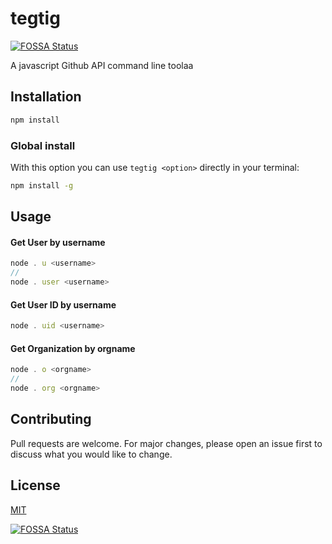 # tegtig
[![FOSSA Status](https://app.fossa.com/api/projects/git%2Bgithub.com%2Fandxpto%2Ftegtig.svg?type=shield)](https://app.fossa.com/projects/git%2Bgithub.com%2Fandxpto%2Ftegtig?ref=badge_shield)


A javascript Github API command line toolaa

## Installation

```bash
npm install
```

### Global install

With this option you can use `tegtig <option>` directly in your terminal:

```bash
npm install -g
```

## Usage

#### Get User by username
```javascript
node . u <username>
//
node . user <username>
```

#### Get User ID by username
```javascript
node . uid <username>
```

#### Get Organization by orgname
```javascript
node . o <orgname>
//
node . org <orgname>
```

## Contributing
Pull requests are welcome. For major changes, please open an issue first to discuss what you would like to change.

## License
[MIT](LICENSE)


[![FOSSA Status](https://app.fossa.com/api/projects/git%2Bgithub.com%2Fandxpto%2Ftegtig.svg?type=large)](https://app.fossa.com/projects/git%2Bgithub.com%2Fandxpto%2Ftegtig?ref=badge_large)